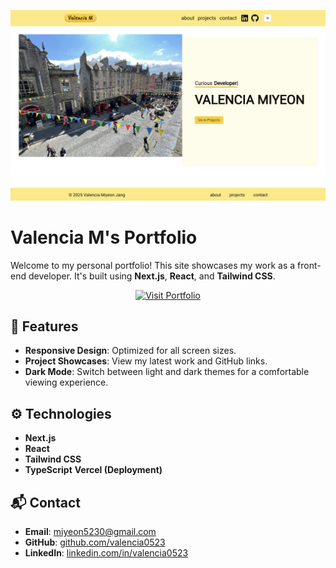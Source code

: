 ![Project Preview](public/images/readme-img.png)

# Valencia M's Portfolio

Welcome to my personal portfolio! This site showcases my work as a front-end developer. It's built using **Next.js**, **React**, and **Tailwind CSS**.

<p align="center">
  <a href="https://valencia-m-rho.vercel.app/projects" target="_blank">
    <img alt="Visit Portfolio" src="https://img.shields.io/badge/Visit-Portfolio-FFD700?style=for-the-badge&logoColor=ffffff">
  </a>
</p>

## 🚀 Features

- **Responsive Design**: Optimized for all screen sizes.
- **Project Showcases**: View my latest work and GitHub links.
- **Dark Mode**: Switch between light and dark themes for a comfortable viewing experience.

## ⚙️ Technologies

- **Next.js**
- **React**
- **Tailwind CSS**
- **TypeScript**
  **Vercel (Deployment)**

## 📬 Contact

- **Email**: miyeon5230@gmail.com
- **GitHub**: [github.com/valencia0523](https://github.com/valencia0523)
- **LinkedIn**: [linkedin.com/in/valencia0523](https://www.linkedin.com/in/valencia0523)
